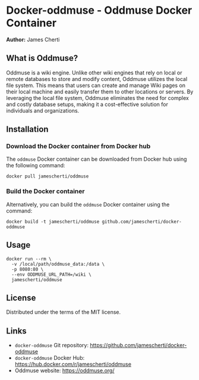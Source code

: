 # Docker-oddmuse - Oddmuse Docker Container

**Author:** James Cherti

## What is Oddmuse?

Oddmuse is a wiki engine. Unlike other wiki engines that rely on local or remote databases to store and modify content, Oddmuse utilizes the local file system. This means that users can create and manage Wiki pages on their local machine and easily transfer them to other locations or servers. By leveraging the local file system, Oddmuse eliminates the need for complex and costly database setups, making it a cost-effective solution for individuals and organizations.

## Installation

### Download the Docker container from Docker hub

The `oddmuse` Docker container can be downloaded from Docker hub using the following command:
``` shell
docker pull jamescherti/oddmuse
```

### Build the Docker container

Alternatively, you can build the `oddmuse` Docker container using the command:

``` shell
docker build -t jamescherti/oddmuse github.com/jamescherti/docker-oddmuse
```

## Usage

``` shell
docker run --rm \
  -v /local/path/oddmuse_data:/data \
  -p 8080:80 \
  --env ODDMUSE_URL_PATH=/wiki \
  jamescherti/oddmuse
```

## License

Distributed under the terms of the MIT license.

## Links
- `docker-oddmuse` Git repository: https://github.com/jamescherti/docker-oddmuse
- `docker-oddmuse` Docker Hub: https://hub.docker.com/r/jamescherti/oddmuse
- Oddmuse website: https://oddmuse.org/

